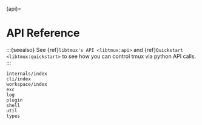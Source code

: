 (api)=

# API Reference

:::{seealso}
See {ref}`libtmux's API <libtmux:api>` and {ref}`Quickstart <libtmux:quickstart>` to see how you can control
tmux via python API calls.
:::

```{toctree}
internals/index
cli/index
workspace/index
exc
log
plugin
shell
util
types
```
